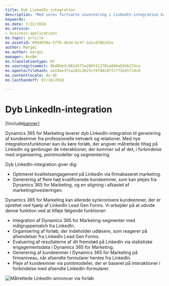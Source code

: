 ```yaml
---
title: Dyb LinkedIn-integration
description: "Med vores fortsatte investering i LinkedIn-integration kan Dynamics 365 for Marketing give en tættere integration i forbindelse med generering af kundeemner fra professionelle netværk og relationer i LinkedIn."
keywords: 
ms.date: 7/22/2018
ms.service:
- business-applications
ms.topic: article
ms.assetid: 0994039a-5ff0-4b3d-bc47-1e1cd78b242e
author: MargoC
ms.author: margoc
manager: AnnBe
ms.translationtype: HT
ms.sourcegitcommit: 0b40bb3c98145f5a260f412701a884a5936174ce
ms.openlocfilehash: ea14ae3f1a283c2b25cf4740c077c7732e57cdc8
ms.contentlocale: da-dk
ms.lasthandoff: 07/18/2018

---
```


# <a name="deep-linkedin-integration"></a>Dyb LinkedIn-integration

[!include[banner](../../../includes/banner.md)]

Dynamics 365 for Marketing leverer dyb LinkedIn-integration til generering af kundeemner fra professionelle netværk og relationer. Med nye integrationsfunktioner kan du køre forløb, der angiver målrettede tiltag på LinkedIn og genbruger de interaktioner, der kommer ud af det, i forbindelse med organisering, pointmodeller og segmentering.

Dyb LinkedIn-integration giver dig:

- Optimeret kvalitetsengagement på LinkedIn via firmabaseret marketing.
- Generering af flere højt kvalificerede kundeemner, som kan plejes fra Dynamics 365 for Marketing, og en stigning i afkastet af marketinginvesteringen.
 
Dynamics 365 for Marketing kan allerede synkronisere kundeemner, der er oprettet ved hjælp af LinkedIn Lead Gen Forms. Vi arbejder på at udvide denne funktion ved at tilføje følgende funktioner:

- Integration af Dynamics 365 for Marketing-segmenter med målgruppematch fra LinkedIn.
- Organisering af forløb, der indeholder udløsere, som reagerer på afsendelser fra LinkedIn Lead Gen Forms.
- Evaluering af resultaterne af dit fremstød på LinkedIn via statistiske engagementsdata i Dynamics 365 for Marketing.
- Generering af kundeemner i Dynamics 365 for Marketing på firmaniveau, når afsendte formularer hentes fra LinkedIn.
- Pleje af kundeemner via pointmodeller, der er baseret på interaktioner i forbindelse med afsendte LinkedIn-formularer.

![Målrettede LinkedIn-annoncer via forløb](media/LinkedIn_1.png "Målrettede LinkedIn-annoncer via forløb")

<!--
### Who uses this feature
Marketers and marketing managers
### Setup required
Administrators can easily set up and configure the feature in the app settings.
-->


